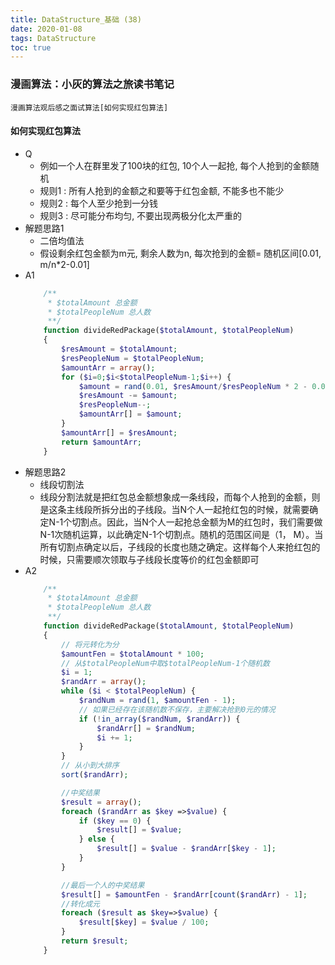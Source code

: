 ```yaml
---
title: DataStructure_基础 (38)
date: 2020-01-08
tags: DataStructure
toc: true
---
```


### 漫画算法：小灰的算法之旅读书笔记
    漫画算法观后感之面试算法[如何实现红包算法]

<!-- more -->

#### 如何实现红包算法
- Q
    * 例如一个人在群里发了100块的红包, 10个人一起抢, 每个人抢到的金额随机
    * 规则1 : 所有人抢到的金额之和要等于红包金额, 不能多也不能少
    * 规则2 : 每个人至少抢到一分钱
    * 规则3 : 尽可能分布均匀, 不要出现两极分化太严重的
- 解题思路1
    * 二倍均值法
    * 假设剩余红包金额为m元, 剩余人数为n, 每次抢到的金额= 随机区间[0.01, m/n*2-0.01]
- A1
    ```php
        /**
         * $totalAmount 总金额
         * $totalPeopleNum 总人数
         **/
        function divideRedPackage($totalAmount, $totalPeopleNum)
        {
            $resAmount = $totalAmount;
            $resPeopleNum = $totalPeopleNum;
            $amountArr = array();
            for ($i=0;$i<$totalPeopleNum-1;$i++) {
                $amount = rand(0.01, $resAmount/$resPeopleNum * 2 - 0.01);
                $resAmount -= $amount;
                $resPeopleNum--;
                $amountArr[] = $amount;
            }
            $amountArr[] = $resAmount;
            return $amountArr;
        }
    ```
- 解题思路2
    * 线段切割法
    * 线段分割法就是把红包总金额想象成一条线段，而每个人抢到的金额，则是这条主线段所拆分出的子线段。当N个人一起抢红包的时候，就需要确定N-1个切割点。因此，当N个人一起抢总金额为M的红包时，我们需要做N-1次随机运算，以此确定N-1个切割点。随机的范围区间是（1， M）。当所有切割点确定以后，子线段的长度也随之确定。这样每个人来抢红包的时候，只需要顺次领取与子线段长度等价的红包金额即可
- A2
    ```php
        /**
         * $totalAmount 总金额
         * $totalPeopleNum 总人数
         **/
        function divideRedPackage($totalAmount, $totalPeopleNum)
        {
            // 将元转化为分
            $amountFen = $totalAmount * 100;
            // 从$totalPeopleNum中取$totalPeopleNum-1个随机数
            $i = 1;
            $randArr = array();
            while ($i < $totalPeopleNum) {
                $randNum = rand(1, $amountFen - 1);
                // 如果已经存在该随机数不保存，主要解决抢到0元的情况
                if (!in_array($randNum, $randArr)) {
                    $randArr[] = $randNum;
                    $i += 1;
                }
            }
            // 从小到大排序
            sort($randArr);

            //中奖结果
            $result = array();
            foreach ($randArr as $key =>$value) {
                if ($key == 0) {
                    $result[] = $value;
                } else {
                    $result[] = $value - $randArr[$key - 1];
                }
            }

            //最后一个人的中奖结果
            $result[] = $amountFen - $randArr[count($randArr) - 1];
            //转化成元
            foreach ($result as $key=>$value) {
                $result[$key] = $value / 100;
            }
            return $result;
        }
    ```
